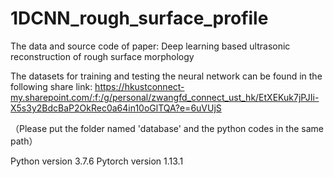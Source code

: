 # 1DCNN_rough_surface_profile
The data and source code of paper: Deep learning based ultrasonic reconstruction of rough surface
morphology

The datasets for training and testing the neural network can be found in the following share link: 
https://hkustconnect-my.sharepoint.com/:f:/g/personal/zwangfd_connect_ust_hk/EtXEKuk7jPJIi-X5s3y2BdcBaP2OkRec0a64in10oGlTQA?e=6uVUjS

（Please put the folder named 'database' and the python codes in the same path）

Python version 3.7.6
Pytorch version 1.13.1
